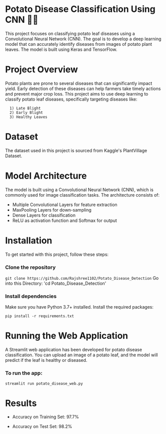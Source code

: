 
# Potato Disease Classification Using CNN 🌿🥔
This project focuses on classifying potato leaf diseases using a Convolutional Neural Network (CNN). The goal is to develop a deep learning model that can accurately identify diseases from images of potato plant leaves. The model is built using Keras and TensorFlow.

# Project Overview
Potato plants are prone to several diseases that can significantly impact yield. Early detection of these diseases can help farmers take timely actions and prevent major crop loss. This project aims to use deep learning to classify potato leaf diseases, specifically targeting diseases like:
      
      1) Late Blight
      2) Early Blight
      3) Healthy Leaves

# Dataset
The dataset used in this project is sourced from Kaggle's PlantVillage Dataset.

# Model Architecture
The model is built using a Convolutional Neural Network (CNN), which is commonly used for image classification tasks. The architecture consists of:

- Multiple Convolutional Layers for feature extraction
- MaxPooling Layers for down-sampling
- Dense Layers for classification
- ReLU as activation function and Softmax for output

# Installation

To get started with this project, follow these steps:

### Clone the repository

`git clone https://github.com/Rajshree1102/Potato_Disease_Detection`
    Go into this Directory: 'cd Potato_Disease_Detection'

### Install dependencies

Make sure you have Python 3.7+ installed. Install the required packages:

`pip install -r requirements.txt`

# Running the Web Application
A Streamlit web application has been developed for potato disease classification. You can upload an image of a potato leaf, and the model will predict if the leaf is healthy or diseased.

### To run the app:
`streamlit run potato_disease_web.py`

# Results
- Accuracy on Training Set: 97.7%

- Accuracy on Test Set: 98.2%

      






